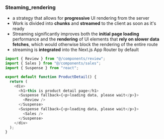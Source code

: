 ### Steaming_rendering
- a strategy that allows for **progressive** UI rendering from the server
- Work is divided into **chunks** and **streamed** to the client as soon as it's ready
- Streaming significantly improves both the **initial page loading** performance and the **rendering** of UI elements that **rely on slower data fetches**, which would otherwise block the rendering of the entire route
- streaming is **integrated** into the Next.js App Router by default

```typescript
import { Review } from "@/components/review";
import { Sales } from "@/components/sales";
import { Suspense } from "react";

export default function ProductDetail() {
  return (
    <div>
      <h1>this is product detail page</h1>
      <Suspense fallback={<p>loading data, please wait</p>}>
        <Review />
      </Suspense>
      <Suspense fallback={<p>loading data, please wait</p>}>
        <Sales />
      </Suspense>
    </div>
  );
}
```
